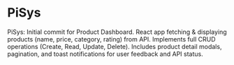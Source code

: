 # PiSys
PiSys: Initial commit for Product Dashboard. React app fetching &amp; displaying products (name, price, category, rating) from API. Implements full CRUD operations (Create, Read, Update, Delete). Includes product detail modals, pagination, and toast notifications for user feedback and API status.
